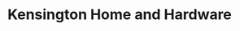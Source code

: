 ---
title: "Kensington Home and Hardware"
url: /kensington/kensington-home-and-hardware/
shop: doityourself
---